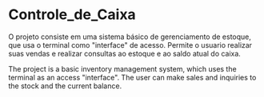 # Controle_de_Caixa

O projeto consiste em uma sistema básico de gerenciamento de estoque, que usa o terminal como "interface" de acesso. Permite o usuario realizar suas vendas e realizar consultas ao estoque e ao saldo atual do caixa.

The project is a basic inventory management system, which uses the terminal as an access "interface". The user can make  sales and inquiries to the stock and the current balance.
